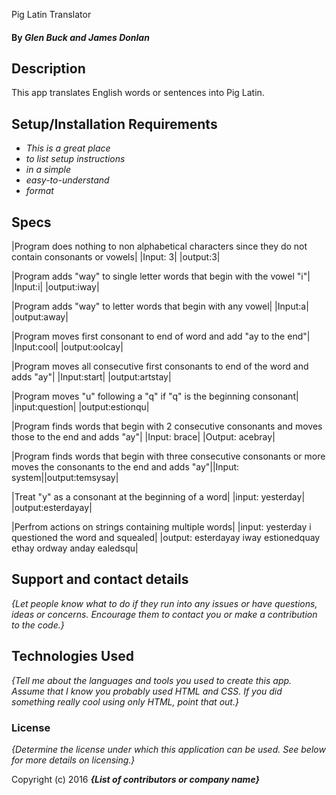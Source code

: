Pig Latin Translator



#### By _Glen Buck and James Donlan_

## Description

This app translates English words or sentences into Pig Latin.

## Setup/Installation Requirements

* _This is a great place_
* _to list setup instructions_
* _in a simple_
* _easy-to-understand_
* _format_



## Specs

|Program does nothing to non alphabetical characters since they do not contain consonants or vowels|    |Input: 3| |output:3|

|Program adds "way" to single letter words that begin with the vowel "i"|
                                |Input:i| |output:iway|

|Program adds "way" to letter words that begin with any vowel|
                                |Input:a| |output:away|

|Program moves first consonant to end of word and add "ay to the end"|
                                |Input:cool| |output:oolcay|

|Program moves all consecutive first consonants to end of the word and adds "ay"| |Input:start| |output:artstay|


|Program moves "u" following a "q" if "q" is the beginning consonant|
                                |input:question| |output:estionqu|


|Program finds words that begin with 2 consecutive consonants and moves those to the end and adds "ay"| |Input: brace| |Output: acebray|


|Program finds words that begin  with three consecutive consonants or more moves the consonants to the end and adds "ay"||Input: system||output:temsysay|

|Treat "y" as a consonant at the beginning of a word|
                                  |input: yesterday| |output:esterdayay|

|Perfrom actions on strings containing multiple words|
        |input: yesterday i questioned the word and squealed|
        |output: esterdayay iway estionedquay ethay ordway anday ealedsqu|





## Support and contact details

_{Let people know what to do if they run into any issues or have questions, ideas or concerns.  Encourage them to contact you or make a contribution to the code.}_

## Technologies Used

_{Tell me about the languages and tools you used to create this app. Assume that I know you probably used HTML and CSS. If you did something really cool using only HTML, point that out.}_

### License

*{Determine the license under which this application can be used.  See below for more details on licensing.}*

Copyright (c) 2016 **_{List of contributors or company name}_**
